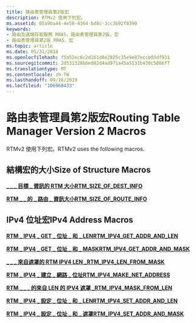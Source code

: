 ```yaml
---
title: 路由表管理員第2版宏
description: RTMv2 使用下列宏。
ms.assetid: 05a9ba44-4e58-4364-bd8c-3cc3b92f8390
keywords:
- 路由及遠端存取服務 RRAS，路由表管理員第2版，宏
- 路由表管理員第2版 RRAS、宏
ms.topic: article
ms.date: 05/31/2018
ms.openlocfilehash: f5a52ec6c2d161d8e2825c35e9e87eccb03df931
ms.sourcegitcommit: 2d531328b6ed82d4ad971a45a5131b430c5866f7
ms.translationtype: MT
ms.contentlocale: zh-TW
ms.lasthandoff: 09/16/2019
ms.locfileid: "106968433"
---
```

# <a name="routing-table-manager-version-2-macros"></a><span data-ttu-id="ec1f4-105">路由表管理員第2版宏</span><span class="sxs-lookup"><span data-stu-id="ec1f4-105">Routing Table Manager Version 2 Macros</span></span>

<span data-ttu-id="ec1f4-106">RTMv2 使用下列宏。</span><span class="sxs-lookup"><span data-stu-id="ec1f4-106">RTMv2 uses the following macros.</span></span>

## <a name="size-of-structure-macros"></a><span data-ttu-id="ec1f4-107">結構宏的大小</span><span class="sxs-lookup"><span data-stu-id="ec1f4-107">Size of Structure Macros</span></span>

[<span data-ttu-id="ec1f4-108">**\_ \_ \_ 目標 \_ 資訊的 RTM 大小**</span><span class="sxs-lookup"><span data-stu-id="ec1f4-108">**RTM\_SIZE\_OF\_DEST\_INFO**</span></span>](/windows/desktop/api/Rtmv2/nf-rtmv2-rtm_size_of_dest_info)

[<span data-ttu-id="ec1f4-109">**RTM \_ \_ 的 \_ 路由 \_ 資訊大小**</span><span class="sxs-lookup"><span data-stu-id="ec1f4-109">**RTM\_SIZE\_OF\_ROUTE\_INFO**</span></span>](/windows/desktop/api/Rtmv2/nf-rtmv2-rtm_size_of_route_info)

## <a name="ipv4-address-macros"></a><span data-ttu-id="ec1f4-110">IPv4 位址宏</span><span class="sxs-lookup"><span data-stu-id="ec1f4-110">IPv4 Address Macros</span></span>

[<span data-ttu-id="ec1f4-111">**RTM \_ IPV4 \_ GET \_ 位址 \_ 和 \_ LEN**</span><span class="sxs-lookup"><span data-stu-id="ec1f4-111">**RTM\_IPV4\_GET\_ADDR\_AND\_LEN**</span></span>](/windows/desktop/api/Rtmv2/nf-rtmv2-rtm_ipv4_get_addr_and_len)

[<span data-ttu-id="ec1f4-112">**RTM \_ IPV4 \_ GET \_ 位址 \_ 和 \_ MASK**</span><span class="sxs-lookup"><span data-stu-id="ec1f4-112">**RTM\_IPV4\_GET\_ADDR\_AND\_MASK**</span></span>](/windows/desktop/api/Rtmv2/nf-rtmv2-rtm_ipv4_get_addr_and_mask)

[<span data-ttu-id="ec1f4-113">**\_ \_ \_ 來自遮罩的 RTM IPV4 LEN \_**</span><span class="sxs-lookup"><span data-stu-id="ec1f4-113">**RTM\_IPV4\_LEN\_FROM\_MASK**</span></span>](/windows/desktop/api/Rtmv2/nf-rtmv2-rtm_ipv4_len_from_mask)

[<span data-ttu-id="ec1f4-114">**RTM \_ IPV4 \_ 建立 \_ 網路 \_ 位址**</span><span class="sxs-lookup"><span data-stu-id="ec1f4-114">**RTM\_IPV4\_MAKE\_NET\_ADDRESS**</span></span>](/windows/desktop/api/Rtmv2/nf-rtmv2-rtm_ipv4_make_net_address)

[<span data-ttu-id="ec1f4-115">**RTM \_ \_ \_ 的來自 LEN 的 IPV4 遮罩 \_**</span><span class="sxs-lookup"><span data-stu-id="ec1f4-115">**RTM\_IPV4\_MASK\_FROM\_LEN**</span></span>](/windows/desktop/api/Rtmv2/nf-rtmv2-rtm_ipv4_mask_from_len)

[<span data-ttu-id="ec1f4-116">**RTM \_ IPV4 \_ 設定 \_ 位址 \_ 和 \_ LEN**</span><span class="sxs-lookup"><span data-stu-id="ec1f4-116">**RTM\_IPV4\_SET\_ADDR\_AND\_LEN**</span></span>](/windows/desktop/api/Rtmv2/nf-rtmv2-rtm_ipv4_set_addr_and_len)

[<span data-ttu-id="ec1f4-117">**RTM \_ IPV4 \_ 設定 \_ 位址 \_ 和 \_ 遮罩**</span><span class="sxs-lookup"><span data-stu-id="ec1f4-117">**RTM\_IPV4\_SET\_ADDR\_AND\_MASK**</span></span>](/windows/desktop/api/Rtmv2/nf-rtmv2-rtm_ipv4_set_addr_and_mask)

 

 




